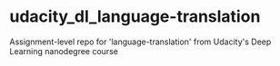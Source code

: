 # udacity_dl_language-translation
Assignment-level repo for 'language-translation' from Udacity's Deep Learning nanodegree course
